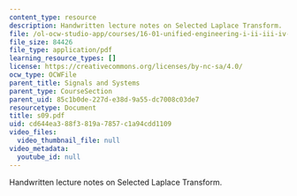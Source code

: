 ```yaml
---
content_type: resource
description: Handwritten lecture notes on Selected Laplace Transform.
file: /ol-ocw-studio-app/courses/16-01-unified-engineering-i-ii-iii-iv-fall-2005-spring-2006/cd644ea388f3819a7857c1a94cdd1109_s09.pdf
file_size: 84426
file_type: application/pdf
learning_resource_types: []
license: https://creativecommons.org/licenses/by-nc-sa/4.0/
ocw_type: OCWFile
parent_title: Signals and Systems
parent_type: CourseSection
parent_uid: 85c1b0de-227d-e38d-9a55-dc7008c03de7
resourcetype: Document
title: s09.pdf
uid: cd644ea3-88f3-819a-7857-c1a94cdd1109
video_files:
  video_thumbnail_file: null
video_metadata:
  youtube_id: null
---
```

Handwritten lecture notes on Selected Laplace Transform.